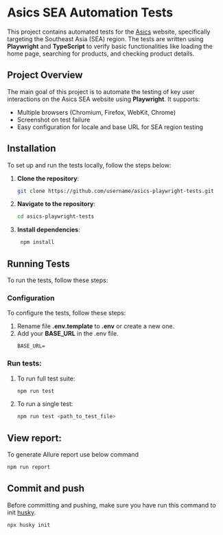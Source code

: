 # Asics SEA Automation Tests

This project contains automated tests for the [Asics](https://www.asics.com) website, specifically targeting the Southeast Asia (SEA) region. The tests are written using **Playwright** and **TypeScript** to verify basic functionalities like loading the home page, searching for products, and checking product details.

## Project Overview

The main goal of this project is to automate the testing of key user interactions on the Asics SEA website using **Playwright**. It supports:

- Multiple browsers (Chromium, Firefox, WebKit, Chrome)
- Screenshot on test failure
- Easy configuration for locale and base URL for SEA region testing

## Installation

To set up and run the tests locally, follow the steps below:

1. **Clone the repository**:

   ```bash
   git clone https://github.com/username/asics-playwright-tests.git

   ```

2. **Navigate to the repository**:
   ```bash
   cd asics-playwright-tests
   ```
3. **Install dependencies**:
   ```bash
    npm install
   ```

## Running Tests

To run the tests, follow these steps:

### Configuration

To configure the tests, follow these steps:

1. Rename file **.env.template** to **.env** or create a new one.
2. Add your **BASE_URL** in the .env file.
   ```
   BASE_URL=
   ```

### Run tests:

1. To run full test suite:

   ```bash
   npm run test
   ```

2. To run a single test:

   ```bash
   npm run test <path_to_test_file>
   ```

## View report:

To generate Allure report use below command

```bash
npm run report
```

## Commit and push

Before committing and pushing, make sure you have run this command to init [husky](https://www.npmjs.com/package/husky).

```bash
npx husky init
```
